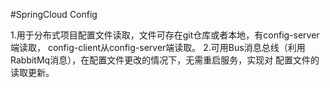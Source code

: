 #SpringCloud Config

1.用于分布式项目配置文件读取，文件可存在git仓库或者本地，有config-server端读取，
    config-client从config-server端读取。
2.可用Bus消息总线（利用RabbitMq消息），在配置文件更改的情况下，无需重启服务，实现对
    配置文件的读取更新。    